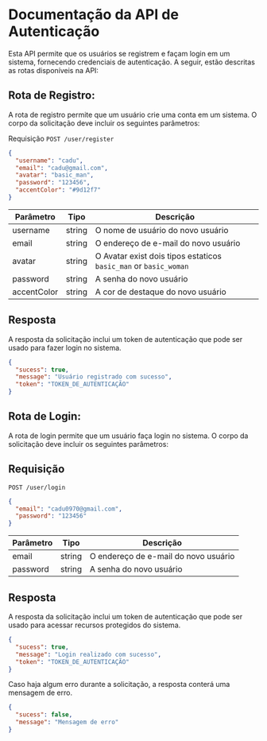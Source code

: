 # Documentação da API de Autenticação
Esta API permite que os usuários se registrem e façam login em um sistema, fornecendo credenciais de autenticação. A seguir, estão descritas as rotas disponíveis na API:

## Rota de Registro:
A rota de registro permite que um usuário crie uma conta em um sistema. O corpo da solicitação deve incluir os seguintes parâmetros:

Requisição
`POST /user/register`

```json
{
  "username": "cadu",
  "email": "cadu@gmail.com",
  "avatar": "basic_man",
  "password": "123456",
  "accentColor": "#9d12f7"
}
```

| Parâmetro   |  Tipo  |               Descrição                                          |
|-------------|--------|------------------------------------------------------------------|
| username    | string | O nome de usuário do novo usuário                                |
| email       | string | O endereço de e-mail do novo usuário                             |
| avatar      | string | O Avatar exist dois tipos estaticos `basic_man` or `basic_woman` |
| password    | string | A senha do novo usuário                                          |
| accentColor | string | A cor de destaque do novo usuário                                |

## Resposta
A resposta da solicitação inclui um token de autenticação que pode ser usado para fazer login no sistema.

```json
{
  "sucess": true,
  "message": "Usuário registrado com sucesso",
  "token": "TOKEN_DE_AUTENTICAÇÃO"
}
```
## Rota de Login:
A rota de login permite que um usuário faça login no sistema. O corpo da solicitação deve incluir os seguintes parâmetros:

## Requisição
`POST /user/login`

```json
{
  "email": "cadu0970@gmail.com",
  "password": "123456"
}
```

| Parâmetro   |  Tipo  |               Descrição              |
|-------------|--------|--------------------------------------|
| email       | string | O endereço de e-mail do novo usuário |
| password    | string | A senha do novo usuário              |

## Resposta
A resposta da solicitação inclui um token de autenticação que pode ser usado para acessar recursos protegidos do sistema.

```json
{
  "sucess": true,
  "message": "Login realizado com sucesso",
  "token": "TOKEN_DE_AUTENTICAÇÃO"
}
```
Caso haja algum erro durante a solicitação, a resposta conterá uma mensagem de erro.

```json
{
  "sucess": false,
  "message": "Mensagem de erro"
}
```